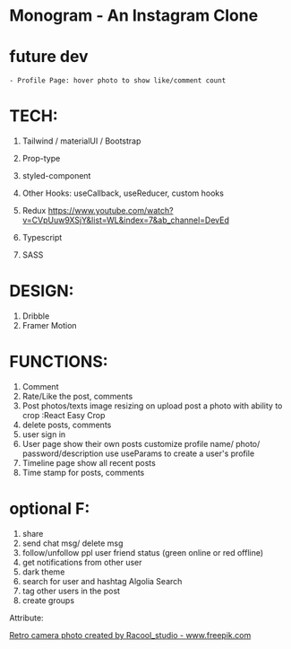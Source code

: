# Monogram - An Instagram Clone

# future dev
	- Profile Page: hover photo to show like/comment count

# TECH:
1. Tailwind / materialUI / Bootstrap
2. Prop-type
3. styled-component
4. Other Hooks: useCallback, useReducer, custom hooks
5. Redux
https://www.youtube.com/watch?v=CVpUuw9XSjY&list=WL&index=7&ab_channel=DevEd


8. Typescript
9. SASS

# DESIGN:
1. Dribble
2. Framer Motion

# FUNCTIONS:
1. Comment
2. Rate/Like the post, comments
3. Post photos/texts 
	image resizing on upload
	post a photo with ability to crop :React Easy Crop
4. delete posts, comments
5. user sign in
6. User page
	show their own posts
	customize profile name/ photo/ password/description
	use useParams to create a user's profile
7. Timeline page
	show all recent posts
8. Time stamp for posts, comments

# optional F:
1. share
2. send chat msg/ delete msg
3. follow/unfollow ppl
	user friend status (green online or red offline)
4. get notifications from other user
5. dark theme
6. search for user and hashtag Algolia Search
7. tag other users in the post
8. create groups

Attribute:

<a href='https://www.freepik.com/photos/retro-camera'>Retro camera photo created by Racool_studio - www.freepik.com</a>